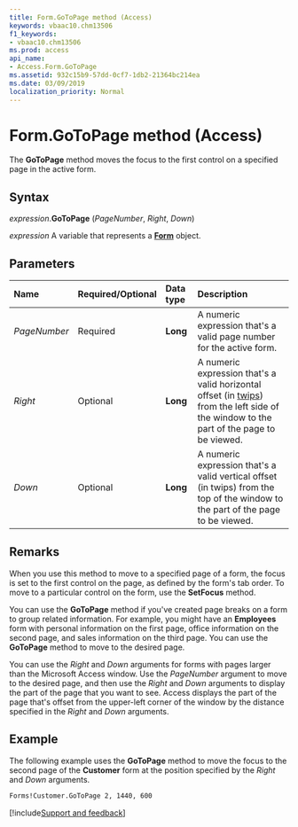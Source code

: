 ```yaml
---
title: Form.GoToPage method (Access)
keywords: vbaac10.chm13506
f1_keywords:
- vbaac10.chm13506
ms.prod: access
api_name:
- Access.Form.GoToPage
ms.assetid: 932c15b9-57dd-0cf7-1db2-21364bc214ea
ms.date: 03/09/2019
localization_priority: Normal
---
```



# Form.GoToPage method (Access)

The **GoToPage** method moves the focus to the first control on a specified page in the active form.


## Syntax

_expression_.**GoToPage** (_PageNumber_, _Right_, _Down_)

_expression_ A variable that represents a **[Form](Access.Form.md)** object.


## Parameters

|Name|Required/Optional|Data type|Description|
|:-----|:-----|:-----|:-----|
| _PageNumber_|Required|**Long**|A numeric expression that's a valid page number for the active form.|
| _Right_|Optional|**Long**|A numeric expression that's a valid horizontal offset (in [twips](../language/glossary/vbe-glossary.md#twip)) from the left side of the window to the part of the page to be viewed.|
| _Down_|Optional|**Long**|A numeric expression that's a valid vertical offset (in twips) from the top of the window to the part of the page to be viewed.|

## Remarks

When you use this method to move to a specified page of a form, the focus is set to the first control on the page, as defined by the form's tab order. To move to a particular control on the form, use the **SetFocus** method.

You can use the **GoToPage** method if you've created page breaks on a form to group related information. For example, you might have an **Employees** form with personal information on the first page, office information on the second page, and sales information on the third page. You can use the **GoToPage** method to move to the desired page.

You can use the _Right_ and _Down_ arguments for forms with pages larger than the Microsoft Access window. Use the _PageNumber_ argument to move to the desired page, and then use the _Right_ and _Down_ arguments to display the part of the page that you want to see. Access displays the part of the page that's offset from the upper-left corner of the window by the distance specified in the _Right_ and _Down_ arguments.


## Example

The following example uses the **GoToPage** method to move the focus to the second page of the **Customer** form at the position specified by the _Right_ and _Down_ arguments.

```vb
Forms!Customer.GoToPage 2, 1440, 600
```


[!include[Support and feedback](~/includes/feedback-boilerplate.md)]